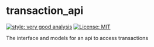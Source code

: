 # transaction_api

[![style: very good analysis][very_good_analysis_badge]][very_good_analysis_link]
[![License: MIT][license_badge]][license_link]

The interface and models for an api to access transactions

[license_badge]: https://img.shields.io/badge/license-MIT-blue.svg
[license_link]: https://opensource.org/licenses/MIT
[very_good_analysis_badge]: https://img.shields.io/badge/style-very_good_analysis-B22C89.svg
[very_good_analysis_link]: https://pub.dev/packages/very_good_analysis